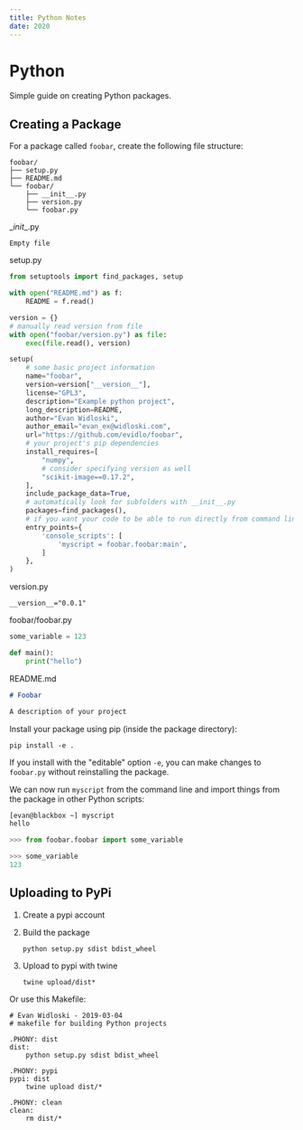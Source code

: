 ```yaml
---
title: Python Notes
date: 2020
---
```


# Python

Simple guide on creating Python packages.

## Creating a Package

For a package called `foobar`, create the following file structure:

```
foobar/
├── setup.py
├── README.md
└── foobar/
    ├── __init__.py
    ├── version.py
    └── foobar.py
```

\__init__.py

```
Empty file
```

setup.py

``` python
from setuptools import find_packages, setup

with open("README.md") as f:
    README = f.read()

version = {}
# manually read version from file
with open("foobar/version.py") as file:
    exec(file.read(), version)

setup(
    # some basic project information
    name="foobar",
    version=version["__version__"],
    license="GPL3",
    description="Example python project",
    long_description=README,
    author="Evan Widloski",
    author_email="evan_ex@widloski.com",
    url="https://github.com/evidlo/foobar",
    # your project's pip dependencies
    install_requires=[
        "numpy",
        # consider specifying version as well
        "scikit-image==0.17.2",
    ],
    include_package_data=True,
    # automatically look for subfolders with __init__.py
    packages=find_packages(),
    # if you want your code to be able to run directly from command line
    entry_points={
        'console_scripts': [
            'myscript = foobar.foobar:main',
        ]
    },
)
```

version.py

```
__version__="0.0.1"
```

foobar/foobar.py

``` python
some_variable = 123

def main():
    print("hello")
```

README.md

```markdown
# Foobar

A description of your project
```

Install your package using pip (inside the package directory):

    pip install -e .
    
If you install with the "editable" option `-e`, you can make changes to `foobar.py` without reinstalling the package.

We can now run `myscript` from the command line and import things from the package in other Python scripts:

``` bash
[evan@blackbox ~] myscript
hello
```

``` python
>>> from foobar.foobar import some_variable

>>> some_variable
123
```


## Uploading to PyPi

1. Create a pypi account
    
2. Build the package

       python setup.py sdist bdist_wheel
    
3. Upload to pypi with twine

       twine upload/dist*


Or use this Makefile:

```
# Evan Widloski - 2019-03-04
# makefile for building Python projects

.PHONY: dist
dist:
	python setup.py sdist bdist_wheel

.PHONY: pypi
pypi: dist
	twine upload dist/*

.PHONY: clean
clean:
	rm dist/*
```
